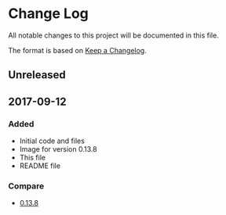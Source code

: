 # Change Log
All notable changes to this project will be documented in this file.

The format is based on [Keep a Changelog](http://keepachangelog.com/).

## Unreleased

## 2017-09-12
### Added
- Initial code and files
- Image for version 0.13.8
- This file
- README file

### Compare
- [0.13.8](https://github.com/LKay/react-transition-replace/compare/bc67ede...0.13.8)
